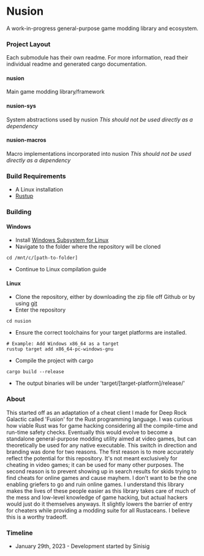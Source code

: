 # Nusion
A work-in-progress general-purpose game modding library and ecosystem.

### Project Layout
Each submodule has their own readme.  For more information, read their individual readme and generated cargo documentation.

#### nusion
Main game modding library/framework
#### nusion-sys
System abstractions used by nusion
<i>This should not be used directly as a dependency</i>
#### nusion-macros
Macro implementations incorporated into nusion
<i>This should not be used directly as a dependency</i>

### Build Requirements
 - A Linux installation
 - [Rustup](https://rustup.rs/)

### Building
#### Windows
 - Install [Windows Subsystem for Linux](https://learn.microsoft.com/en-us/windows/wsl/about)
 - Navigate to the folder where the repository will be cloned
 ```
 cd /mnt/c/[path-to-folder]
 ```
 - Continue to Linux compilation guide

#### Linux
 - Clone the repository, either by downloading the zip file off Github or by using [git](https://git-scm.com/about)
 - Enter the repository
 ```
 cd nusion
 ```
 - Ensure the correct toolchains for your target platforms are installed.
 ```
 # Example: Add Windows x86_64 as a target
 rustup target add x86_64-pc-windows-gnu
 ```
 - Compile the project with cargo
 ```
 cargo build --release
 ```
 - The output binaries will be under 'target/[target-platform]/release/'

### About
This started off as an adaptation of a cheat client I made for Deep Rock Galactic called 'Fusion' for the Rust programming language.  I was curious how viable Rust was for game hacking considering all the compile-time and run-time safety checks.  Eventually this would evolve to become a standalone general-purpose modding utility aimed at video games, but can theoretically be used for any native executable.  This switch in direction and branding was done for two reasons.  The first reason is to more accurately reflect the potential for this repository.  It's not meant exclusively for cheating in video games; it can be used for many other purposes.  The second reason is to prevent showing up in search results for skids trying to find cheats for online games and cause mayhem.  I don't want to be the one enabling griefers to go and ruin online games.  I understand this library makes the lives of these people easier as this library takes care of much of the mess and low-level knowledge of game hacking, but actual hackers would just do it themselves anyways.  It slightly lowers the barrier of entry for cheaters while providing a modding suite for all Rustaceans.  I believe this is a worthy tradeoff.

### Timeline
 * January 29th, 2023 - Development started by Sinisig

